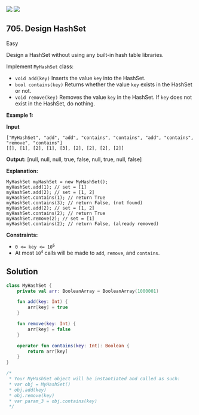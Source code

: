 [![](https://img.shields.io/github/stars/javadev/LeetCode-in-Kotlin?label=Stars&style=flat-square)](https://github.com/javadev/LeetCode-in-Kotlin)
[![](https://img.shields.io/github/forks/javadev/LeetCode-in-Kotlin?label=Fork%20me%20on%20GitHub%20&style=flat-square)](https://github.com/javadev/LeetCode-in-Kotlin/fork)

## 705\. Design HashSet

Easy

Design a HashSet without using any built-in hash table libraries.

Implement `MyHashSet` class:

*   `void add(key)` Inserts the value `key` into the HashSet.
*   `bool contains(key)` Returns whether the value `key` exists in the HashSet or not.
*   `void remove(key)` Removes the value `key` in the HashSet. If `key` does not exist in the HashSet, do nothing.

**Example 1:**

**Input**

    ["MyHashSet", "add", "add", "contains", "contains", "add", "contains", "remove", "contains"]
    [[], [1], [2], [1], [3], [2], [2], [2], [2]]

**Output:** [null, null, null, true, false, null, true, null, false]

**Explanation:**

    MyHashSet myHashSet = new MyHashSet(); 
    myHashSet.add(1); // set = [1] 
    myHashSet.add(2); // set = [1, 2] 
    myHashSet.contains(1); // return True 
    myHashSet.contains(3); // return False, (not found) 
    myHashSet.add(2); // set = [1, 2] 
    myHashSet.contains(2); // return True 
    myHashSet.remove(2); // set = [1] 
    myHashSet.contains(2); // return False, (already removed)

**Constraints:**

*   <code>0 <= key <= 10<sup>6</sup></code>
*   At most <code>10<sup>4</sup></code> calls will be made to `add`, `remove`, and `contains`.

## Solution

```kotlin
class MyHashSet {
    private val arr: BooleanArray = BooleanArray(1000001)

    fun add(key: Int) {
        arr[key] = true
    }

    fun remove(key: Int) {
        arr[key] = false
    }

    operator fun contains(key: Int): Boolean {
        return arr[key]
    }
}

/*
 * Your MyHashSet object will be instantiated and called as such:
 * var obj = MyHashSet()
 * obj.add(key)
 * obj.remove(key)
 * var param_3 = obj.contains(key)
 */
```